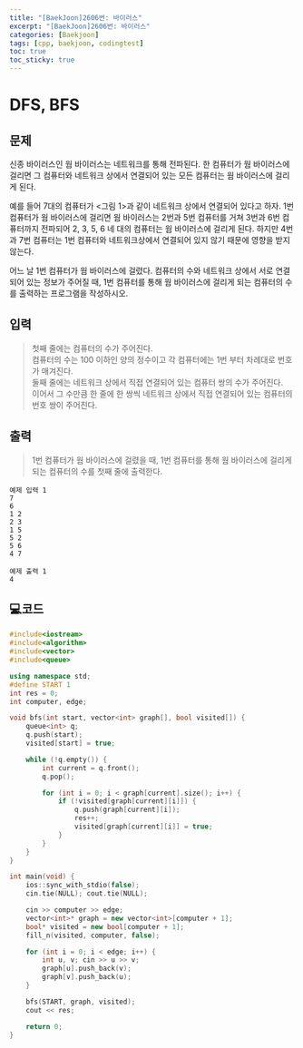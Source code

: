 ```yaml
---
title: "[BaekJoon]2606번: 바이러스"
excerpt: "[BaekJoon]2606번: 바이러스"
categories: [Baekjoon]
tags: [cpp, baekjoon, codingtest]
toc: true
toc_sticky: true
---
```


# DFS, BFS

## 문제

신종 바이러스인 웜 바이러스는 네트워크를 통해 전파된다. 한 컴퓨터가 웜 바이러스에 걸리면 그 컴퓨터와 네트워크 상에서 연결되어 있는 모든 컴퓨터는 웜 바이러스에 걸리게 된다.  

예를 들어 7대의 컴퓨터가 <그림 1>과 같이 네트워크 상에서 연결되어 있다고 하자. 1번 컴퓨터가 웜 바이러스에 걸리면 웜 바이러스는 2번과 5번 컴퓨터를 거쳐 3번과 6번 컴퓨터까지 전파되어 2, 3, 5, 6 네 대의 컴퓨터는 웜 바이러스에 걸리게 된다. 하지만 4번과 7번 컴퓨터는 1번 컴퓨터와 네트워크상에서 연결되어 있지 않기 때문에 영향을 받지 않는다.  

어느 날 1번 컴퓨터가 웜 바이러스에 걸렸다. 컴퓨터의 수와 네트워크 상에서 서로 연결되어 있는 정보가 주어질 때, 1번 컴퓨터를 통해 웜 바이러스에 걸리게 되는 컴퓨터의 수를 출력하는 프로그램을 작성하시오.  

## 입력

> 첫째 줄에는 컴퓨터의 수가 주어진다.  
> 컴퓨터의 수는 100 이하인 양의 정수이고 각 컴퓨터에는 1번 부터 차례대로 번호가 매겨진다.   
> 둘째 줄에는 네트워크 상에서 직접 연결되어 있는 컴퓨터 쌍의 수가 주어진다.   
> 이어서 그 수만큼 한 줄에 한 쌍씩 네트워크 상에서 직접 연결되어 있는 컴퓨터의 번호 쌍이 주어진다.  

## 출력

>  1번 컴퓨터가 웜 바이러스에 걸렸을 때, 1번 컴퓨터를 통해 웜 바이러스에 걸리게 되는 컴퓨터의 수를 첫째 줄에 출력한다.  

    예제 입력 1 
  	7
	6
	1 2
	2 3
	1 5
	5 2
	5 6
	4 7

    예제 출력 1 
    4 


## 💻코드

```cpp
#include<iostream>
#include<algorithm>
#include<vector>	
#include<queue>

using namespace std;
#define START 1
int res = 0;
int computer, edge;

void bfs(int start, vector<int> graph[], bool visited[]) {
	queue<int> q;
	q.push(start);
	visited[start] = true;

	while (!q.empty()) {
		int current = q.front();
		q.pop();

		for (int i = 0; i < graph[current].size(); i++) {
			if (!visited[graph[current][i]]) {
				q.push(graph[current][i]);
				res++;
				visited[graph[current][i]] = true;
			}
		}
	}
}

int main(void) {
	ios::sync_with_stdio(false);
	cin.tie(NULL); cout.tie(NULL);

	cin >> computer >> edge;
	vector<int>* graph = new vector<int>[computer + 1];
	bool* visited = new bool[computer + 1];
	fill_n(visited, computer, false);

	for (int i = 0; i < edge; i++) {
		int u, v; cin >> u >> v;
		graph[u].push_back(v);
		graph[v].push_back(u);
	}

	bfs(START, graph, visited);
	cout << res;

	return 0;
}
```
